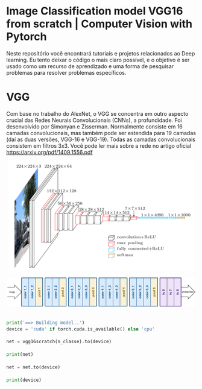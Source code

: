 # Image Classification model VGG16 from scratch | Computer Vision with Pytorch

Neste repositório você encontrará tutoriais e projetos relacionados ao Deep learning. Eu tento deixar o código o mais claro possível, e o objetivo é ser usado como um recurso de aprendizado e uma forma de pesquisar problemas para resolver problemas específicos.

# VGG

Com base no trabalho do AlexNet, o VGG se concentra em outro aspecto crucial das Redes Neurais Convolucionais (CNNs), a profundidade. Foi desenvolvido por Simonyan e Zisserman. Normalmente consiste em 16 camadas convolucionais, mas também pode ser estendida para 19 camadas (daí as duas versões, VGG-16 e VGG-19). Todas as camadas convolucionais consistem em filtros 3x3. Você pode ler mais sobre a rede no artigo oficial https://arxiv.org/pdf/1409.1556.pdf

<p align="center">
<img src="./fig/ArchitectureVgg16.png" width="500px"></img>
</p>



<p align="center">
<img src="./fig/image-33.png" width="500px"></img>
</p>



```python

print('==> Building model..')
device = 'cuda' if torch.cuda.is_available() else 'cpu'

net = vgg16scratch(n_classe).to(device)

print(net)

net = net.to(device)

print(device)

```

